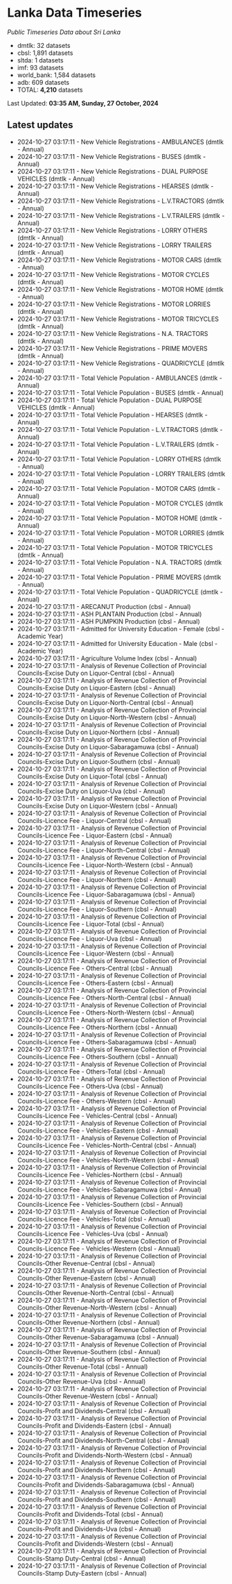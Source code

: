 # Lanka Data Timeseries
*Public Timeseries Data about Sri Lanka*

* dmtlk: 32 datasets
* cbsl: 1,891 datasets
* sltda: 1 datasets
* imf: 93 datasets
* world_bank: 1,584 datasets
* adb: 609 datasets
* TOTAL: **4,210** datasets

Last Updated: **03:35 AM, Sunday, 27 October, 2024**

## Latest updates

* 2024-10-27 03:17:11 - New Vehicle Registrations - AMBULANCES (dmtlk - Annual)
* 2024-10-27 03:17:11 - New Vehicle Registrations - BUSES (dmtlk - Annual)
* 2024-10-27 03:17:11 - New Vehicle Registrations - DUAL PURPOSE VEHICLES (dmtlk - Annual)
* 2024-10-27 03:17:11 - New Vehicle Registrations - HEARSES (dmtlk - Annual)
* 2024-10-27 03:17:11 - New Vehicle Registrations - L.V.TRACTORS (dmtlk - Annual)
* 2024-10-27 03:17:11 - New Vehicle Registrations - L.V.TRAILERS (dmtlk - Annual)
* 2024-10-27 03:17:11 - New Vehicle Registrations - LORRY OTHERS (dmtlk - Annual)
* 2024-10-27 03:17:11 - New Vehicle Registrations - LORRY TRAILERS (dmtlk - Annual)
* 2024-10-27 03:17:11 - New Vehicle Registrations - MOTOR CARS (dmtlk - Annual)
* 2024-10-27 03:17:11 - New Vehicle Registrations - MOTOR CYCLES (dmtlk - Annual)
* 2024-10-27 03:17:11 - New Vehicle Registrations - MOTOR HOME (dmtlk - Annual)
* 2024-10-27 03:17:11 - New Vehicle Registrations - MOTOR LORRIES (dmtlk - Annual)
* 2024-10-27 03:17:11 - New Vehicle Registrations - MOTOR TRICYCLES (dmtlk - Annual)
* 2024-10-27 03:17:11 - New Vehicle Registrations - N.A. TRACTORS (dmtlk - Annual)
* 2024-10-27 03:17:11 - New Vehicle Registrations - PRIME MOVERS (dmtlk - Annual)
* 2024-10-27 03:17:11 - New Vehicle Registrations - QUADRICYCLE (dmtlk - Annual)
* 2024-10-27 03:17:11 - Total Vehicle Population - AMBULANCES (dmtlk - Annual)
* 2024-10-27 03:17:11 - Total Vehicle Population - BUSES (dmtlk - Annual)
* 2024-10-27 03:17:11 - Total Vehicle Population - DUAL PURPOSE VEHICLES (dmtlk - Annual)
* 2024-10-27 03:17:11 - Total Vehicle Population - HEARSES (dmtlk - Annual)
* 2024-10-27 03:17:11 - Total Vehicle Population - L.V.TRACTORS (dmtlk - Annual)
* 2024-10-27 03:17:11 - Total Vehicle Population - L.V.TRAILERS (dmtlk - Annual)
* 2024-10-27 03:17:11 - Total Vehicle Population - LORRY OTHERS (dmtlk - Annual)
* 2024-10-27 03:17:11 - Total Vehicle Population - LORRY TRAILERS (dmtlk - Annual)
* 2024-10-27 03:17:11 - Total Vehicle Population - MOTOR CARS (dmtlk - Annual)
* 2024-10-27 03:17:11 - Total Vehicle Population - MOTOR CYCLES (dmtlk - Annual)
* 2024-10-27 03:17:11 - Total Vehicle Population - MOTOR HOME (dmtlk - Annual)
* 2024-10-27 03:17:11 - Total Vehicle Population - MOTOR LORRIES (dmtlk - Annual)
* 2024-10-27 03:17:11 - Total Vehicle Population - MOTOR TRICYCLES (dmtlk - Annual)
* 2024-10-27 03:17:11 - Total Vehicle Population - N.A. TRACTORS (dmtlk - Annual)
* 2024-10-27 03:17:11 - Total Vehicle Population - PRIME MOVERS (dmtlk - Annual)
* 2024-10-27 03:17:11 - Total Vehicle Population - QUADRICYCLE (dmtlk - Annual)
* 2024-10-27 03:17:11 - ARECANUT Production (cbsl - Annual)
* 2024-10-27 03:17:11 - ASH PLANTAIN Production (cbsl - Annual)
* 2024-10-27 03:17:11 - ASH PUMPKIN Production (cbsl - Annual)
* 2024-10-27 03:17:11 - Admitted for University Education - Female (cbsl - Academic Year)
* 2024-10-27 03:17:11 - Admitted for University Education - Male (cbsl - Academic Year)
* 2024-10-27 03:17:11 - Agriculture Volume Index (cbsl - Annual)
* 2024-10-27 03:17:11 - Analysis of Revenue Collection of Provincial Councils-Excise Duty on Liquor-Central (cbsl - Annual)
* 2024-10-27 03:17:11 - Analysis of Revenue Collection of Provincial Councils-Excise Duty on Liquor-Eastern (cbsl - Annual)
* 2024-10-27 03:17:11 - Analysis of Revenue Collection of Provincial Councils-Excise Duty on Liquor-North-Central (cbsl - Annual)
* 2024-10-27 03:17:11 - Analysis of Revenue Collection of Provincial Councils-Excise Duty on Liquor-North-Western (cbsl - Annual)
* 2024-10-27 03:17:11 - Analysis of Revenue Collection of Provincial Councils-Excise Duty on Liquor-Northern (cbsl - Annual)
* 2024-10-27 03:17:11 - Analysis of Revenue Collection of Provincial Councils-Excise Duty on Liquor-Sabaragamuwa (cbsl - Annual)
* 2024-10-27 03:17:11 - Analysis of Revenue Collection of Provincial Councils-Excise Duty on Liquor-Southern (cbsl - Annual)
* 2024-10-27 03:17:11 - Analysis of Revenue Collection of Provincial Councils-Excise Duty on Liquor-Total (cbsl - Annual)
* 2024-10-27 03:17:11 - Analysis of Revenue Collection of Provincial Councils-Excise Duty on Liquor-Uva (cbsl - Annual)
* 2024-10-27 03:17:11 - Analysis of Revenue Collection of Provincial Councils-Excise Duty on Liquor-Western (cbsl - Annual)
* 2024-10-27 03:17:11 - Analysis of Revenue Collection of Provincial Councils-Licence Fee - Liquor-Central (cbsl - Annual)
* 2024-10-27 03:17:11 - Analysis of Revenue Collection of Provincial Councils-Licence Fee - Liquor-Eastern (cbsl - Annual)
* 2024-10-27 03:17:11 - Analysis of Revenue Collection of Provincial Councils-Licence Fee - Liquor-North-Central (cbsl - Annual)
* 2024-10-27 03:17:11 - Analysis of Revenue Collection of Provincial Councils-Licence Fee - Liquor-North-Western (cbsl - Annual)
* 2024-10-27 03:17:11 - Analysis of Revenue Collection of Provincial Councils-Licence Fee - Liquor-Northern (cbsl - Annual)
* 2024-10-27 03:17:11 - Analysis of Revenue Collection of Provincial Councils-Licence Fee - Liquor-Sabaragamuwa (cbsl - Annual)
* 2024-10-27 03:17:11 - Analysis of Revenue Collection of Provincial Councils-Licence Fee - Liquor-Southern (cbsl - Annual)
* 2024-10-27 03:17:11 - Analysis of Revenue Collection of Provincial Councils-Licence Fee - Liquor-Total (cbsl - Annual)
* 2024-10-27 03:17:11 - Analysis of Revenue Collection of Provincial Councils-Licence Fee - Liquor-Uva (cbsl - Annual)
* 2024-10-27 03:17:11 - Analysis of Revenue Collection of Provincial Councils-Licence Fee - Liquor-Western (cbsl - Annual)
* 2024-10-27 03:17:11 - Analysis of Revenue Collection of Provincial Councils-Licence Fee - Others-Central (cbsl - Annual)
* 2024-10-27 03:17:11 - Analysis of Revenue Collection of Provincial Councils-Licence Fee - Others-Eastern (cbsl - Annual)
* 2024-10-27 03:17:11 - Analysis of Revenue Collection of Provincial Councils-Licence Fee - Others-North-Central (cbsl - Annual)
* 2024-10-27 03:17:11 - Analysis of Revenue Collection of Provincial Councils-Licence Fee - Others-North-Western (cbsl - Annual)
* 2024-10-27 03:17:11 - Analysis of Revenue Collection of Provincial Councils-Licence Fee - Others-Northern (cbsl - Annual)
* 2024-10-27 03:17:11 - Analysis of Revenue Collection of Provincial Councils-Licence Fee - Others-Sabaragamuwa (cbsl - Annual)
* 2024-10-27 03:17:11 - Analysis of Revenue Collection of Provincial Councils-Licence Fee - Others-Southern (cbsl - Annual)
* 2024-10-27 03:17:11 - Analysis of Revenue Collection of Provincial Councils-Licence Fee - Others-Total (cbsl - Annual)
* 2024-10-27 03:17:11 - Analysis of Revenue Collection of Provincial Councils-Licence Fee - Others-Uva (cbsl - Annual)
* 2024-10-27 03:17:11 - Analysis of Revenue Collection of Provincial Councils-Licence Fee - Others-Western (cbsl - Annual)
* 2024-10-27 03:17:11 - Analysis of Revenue Collection of Provincial Councils-Licence Fee - Vehicles-Central (cbsl - Annual)
* 2024-10-27 03:17:11 - Analysis of Revenue Collection of Provincial Councils-Licence Fee - Vehicles-Eastern (cbsl - Annual)
* 2024-10-27 03:17:11 - Analysis of Revenue Collection of Provincial Councils-Licence Fee - Vehicles-North-Central (cbsl - Annual)
* 2024-10-27 03:17:11 - Analysis of Revenue Collection of Provincial Councils-Licence Fee - Vehicles-North-Western (cbsl - Annual)
* 2024-10-27 03:17:11 - Analysis of Revenue Collection of Provincial Councils-Licence Fee - Vehicles-Northern (cbsl - Annual)
* 2024-10-27 03:17:11 - Analysis of Revenue Collection of Provincial Councils-Licence Fee - Vehicles-Sabaragamuwa (cbsl - Annual)
* 2024-10-27 03:17:11 - Analysis of Revenue Collection of Provincial Councils-Licence Fee - Vehicles-Southern (cbsl - Annual)
* 2024-10-27 03:17:11 - Analysis of Revenue Collection of Provincial Councils-Licence Fee - Vehicles-Total (cbsl - Annual)
* 2024-10-27 03:17:11 - Analysis of Revenue Collection of Provincial Councils-Licence Fee - Vehicles-Uva (cbsl - Annual)
* 2024-10-27 03:17:11 - Analysis of Revenue Collection of Provincial Councils-Licence Fee - Vehicles-Western (cbsl - Annual)
* 2024-10-27 03:17:11 - Analysis of Revenue Collection of Provincial Councils-Other Revenue-Central (cbsl - Annual)
* 2024-10-27 03:17:11 - Analysis of Revenue Collection of Provincial Councils-Other Revenue-Eastern (cbsl - Annual)
* 2024-10-27 03:17:11 - Analysis of Revenue Collection of Provincial Councils-Other Revenue-North-Central (cbsl - Annual)
* 2024-10-27 03:17:11 - Analysis of Revenue Collection of Provincial Councils-Other Revenue-North-Western (cbsl - Annual)
* 2024-10-27 03:17:11 - Analysis of Revenue Collection of Provincial Councils-Other Revenue-Northern (cbsl - Annual)
* 2024-10-27 03:17:11 - Analysis of Revenue Collection of Provincial Councils-Other Revenue-Sabaragamuwa (cbsl - Annual)
* 2024-10-27 03:17:11 - Analysis of Revenue Collection of Provincial Councils-Other Revenue-Southern (cbsl - Annual)
* 2024-10-27 03:17:11 - Analysis of Revenue Collection of Provincial Councils-Other Revenue-Total (cbsl - Annual)
* 2024-10-27 03:17:11 - Analysis of Revenue Collection of Provincial Councils-Other Revenue-Uva (cbsl - Annual)
* 2024-10-27 03:17:11 - Analysis of Revenue Collection of Provincial Councils-Other Revenue-Western (cbsl - Annual)
* 2024-10-27 03:17:11 - Analysis of Revenue Collection of Provincial Councils-Profit and Dividends-Central (cbsl - Annual)
* 2024-10-27 03:17:11 - Analysis of Revenue Collection of Provincial Councils-Profit and Dividends-Eastern (cbsl - Annual)
* 2024-10-27 03:17:11 - Analysis of Revenue Collection of Provincial Councils-Profit and Dividends-North-Central (cbsl - Annual)
* 2024-10-27 03:17:11 - Analysis of Revenue Collection of Provincial Councils-Profit and Dividends-North-Western (cbsl - Annual)
* 2024-10-27 03:17:11 - Analysis of Revenue Collection of Provincial Councils-Profit and Dividends-Northern (cbsl - Annual)
* 2024-10-27 03:17:11 - Analysis of Revenue Collection of Provincial Councils-Profit and Dividends-Sabaragamuwa (cbsl - Annual)
* 2024-10-27 03:17:11 - Analysis of Revenue Collection of Provincial Councils-Profit and Dividends-Southern (cbsl - Annual)
* 2024-10-27 03:17:11 - Analysis of Revenue Collection of Provincial Councils-Profit and Dividends-Total (cbsl - Annual)
* 2024-10-27 03:17:11 - Analysis of Revenue Collection of Provincial Councils-Profit and Dividends-Uva (cbsl - Annual)
* 2024-10-27 03:17:11 - Analysis of Revenue Collection of Provincial Councils-Profit and Dividends-Western (cbsl - Annual)
* 2024-10-27 03:17:11 - Analysis of Revenue Collection of Provincial Councils-Stamp Duty-Central (cbsl - Annual)
* 2024-10-27 03:17:11 - Analysis of Revenue Collection of Provincial Councils-Stamp Duty-Eastern (cbsl - Annual)